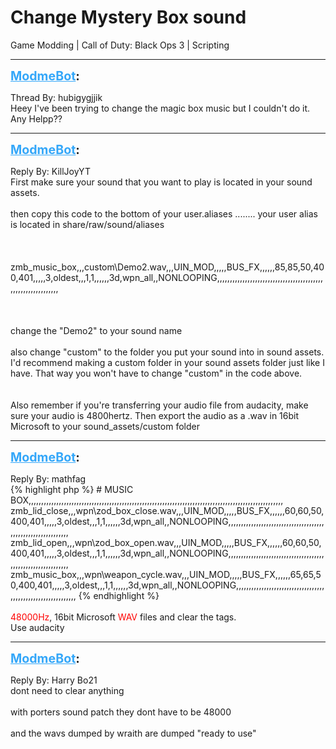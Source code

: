 # Change Mystery Box sound
Game Modding | Call of Duty: Black Ops 3 | Scripting

---
<strong style="font-size: 1.4em;"><span style="text-decoration: underline;text-decoration-color: #34a7f9;"><span style="color:#34a7f9;">ModmeBot</span></span>:</strong>

<p>Thread By: hubigygjjik<br />Heey I&#39;ve been trying to change the magic box music but I couldn&#39;t do it. Any Helpp??</p>

---
<strong style="font-size: 1.4em;"><span style="text-decoration: underline;text-decoration-color: #34a7f9;"><span style="color:#34a7f9;">ModmeBot</span></span>:</strong>

<p>Reply By: KillJoyYT<br />First make sure your sound that you want to play is located in your sound assets.<br /> <br />then copy this code to the bottom of your user.aliases ........ your user alias is located in share/raw/sound/aliases<br /> <br /> <br /> <br />zmb_music_box,,,custom\Demo2.wav,,,UIN_MOD,,,,,BUS_FX,,,,,,85,85,50,400,401,,,,,3,oldest,,,1,1,,,,,,3d,wpn_all,,NONLOOPING,,,,,,,,,,,,,,,,,,,,,,,,,,,,,,,,,,,,,,,,,,,,,,,,,,,,,,,,,,,,,<br /> <br /> <br /> <br />change the &quot;Demo2&quot; to your sound name<br /> <br />also change &quot;custom&quot; to the folder you put your sound into in sound assets.<br />I&#39;d recommend making a custom folder in your sound assets folder just like I have. That way you won&#39;t have to change &quot;custom&quot; in the code above.<br /> <br /> <br />Also remember if you&#39;re transferring your audio file from audacity, make sure your audio is 4800hertz. Then export the audio as a .wav in 16bit Microsoft to your sound_assets/custom folder</p>

---
<strong style="font-size: 1.4em;"><span style="text-decoration: underline;text-decoration-color: #34a7f9;"><span style="color:#34a7f9;">ModmeBot</span></span>:</strong>

<p>Reply By: mathfag<br />{% highlight php %}
# MUSIC BOX,,,,,,,,,,,,,,,,,,,,,,,,,,,,,,,,,,,,,,,,,,,,,,,,,,,,,,,,,,,,,,,,,,,,,,,,,,,,,,,,,,,,,,,,,,,,,,,,,,,,,
zmb_lid_close,,,wpn\zod_box_close.wav,,,UIN_MOD,,,,,BUS_FX,,,,,,60,60,50,400,401,,,,,3,oldest,,,1,1,,,,,,3d,wpn_all,,NONLOOPING,,,,,,,,,,,,,,,,,,,,,,,,,,,,,,,,,,,,,,,,,,,,,,,,,,,,,,,,,,,,,
zmb_lid_open,,,wpn\zod_box_open.wav,,,UIN_MOD,,,,,BUS_FX,,,,,,60,60,50,400,401,,,,,3,oldest,,,1,1,,,,,,3d,wpn_all,,NONLOOPING,,,,,,,,,,,,,,,,,,,,,,,,,,,,,,,,,,,,,,,,,,,,,,,,,,,,,,,,,,,,,
zmb_music_box,,,wpn\weapon_cycle.wav,,,UIN_MOD,,,,,BUS_FX,,,,,,65,65,50,400,401,,,,,3,oldest,,,1,1,,,,,,3d,wpn_all,,NONLOOPING,,,,,,,,,,,,,,,,,,,,,,,,,,,,,,,,,,,,,,,,,,,,,,,,,,,,,,,,,,,,,
{% endhighlight %}
 <br /> <br /><span style="color:#ff0000;">48000Hz</span>, 16bit Microsoft <span style="color:#ff0000;">WAV</span> files and clear the tags.<br />Use audacity</p>

---
<strong style="font-size: 1.4em;"><span style="text-decoration: underline;text-decoration-color: #34a7f9;"><span style="color:#34a7f9;">ModmeBot</span></span>:</strong>

<p>Reply By: Harry Bo21<br />dont need to clear anything<br /> <br />with porters sound patch they dont have to be 48000<br /> <br />and the wavs dumped by wraith are dumped &quot;ready to use&quot;</p>
